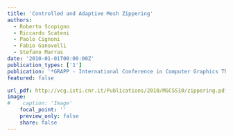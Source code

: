 ```yaml
---
title: 'Controlled and Adaptive Mesh Zippering'
authors:
  - Roberto Scopigno
  - Riccardo Scateni
  - Paolo Cignoni
  - Fabio Ganovelli
  - Stefano Marras
date: '2010-01-01T00:00:00Z'
publication_types: ['1']
publication: '*GRAPP - International Conference in Computer Graphics Theory and Applications*'
featured: false

url_pdf: http://vcg.isti.cnr.it/Publications/2010/MGCSS10/zippering.pdf
image:
#    caption: 'Image'
    focal_point: ''
    preview_only: false
    share: false
---
```

